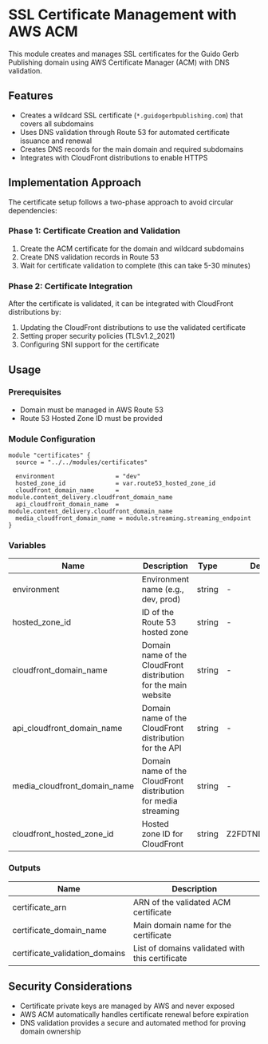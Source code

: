 # SSL Certificate Management with AWS ACM

This module creates and manages SSL certificates for the Guido Gerb Publishing domain using AWS Certificate Manager (ACM) with DNS validation.

## Features

- Creates a wildcard SSL certificate (`*.guidogerbpublishing.com`) that covers all subdomains
- Uses DNS validation through Route 53 for automated certificate issuance and renewal
- Creates DNS records for the main domain and required subdomains
- Integrates with CloudFront distributions to enable HTTPS

## Implementation Approach

The certificate setup follows a two-phase approach to avoid circular dependencies:

### Phase 1: Certificate Creation and Validation

1. Create the ACM certificate for the domain and wildcard subdomains
2. Create DNS validation records in Route 53
3. Wait for certificate validation to complete (this can take 5-30 minutes)

### Phase 2: Certificate Integration

After the certificate is validated, it can be integrated with CloudFront distributions by:

1. Updating the CloudFront distributions to use the validated certificate
2. Setting proper security policies (TLSv1.2_2021)
3. Configuring SNI support for the certificate

## Usage

### Prerequisites

- Domain must be managed in AWS Route 53
- Route 53 Hosted Zone ID must be provided

### Module Configuration

```hcl
module "certificates" {
  source = "../../modules/certificates"
  
  environment                 = "dev"
  hosted_zone_id              = var.route53_hosted_zone_id
  cloudfront_domain_name      = module.content_delivery.cloudfront_domain_name
  api_cloudfront_domain_name  = module.content_delivery.cloudfront_domain_name
  media_cloudfront_domain_name = module.streaming.streaming_endpoint
}
```

### Variables

| Name | Description | Type | Default |
|------|-------------|------|---------|
| environment | Environment name (e.g., dev, prod) | string | - |
| hosted_zone_id | ID of the Route 53 hosted zone | string | - |
| cloudfront_domain_name | Domain name of the CloudFront distribution for the main website | string | - |
| api_cloudfront_domain_name | Domain name of the CloudFront distribution for the API | string | - |
| media_cloudfront_domain_name | Domain name of the CloudFront distribution for media streaming | string | - |
| cloudfront_hosted_zone_id | Hosted zone ID for CloudFront | string | Z2FDTNDATAQYW2 |

### Outputs

| Name | Description |
|------|-------------|
| certificate_arn | ARN of the validated ACM certificate |
| certificate_domain_name | Main domain name for the certificate |
| certificate_validation_domains | List of domains validated with this certificate |

## Security Considerations

- Certificate private keys are managed by AWS and never exposed
- AWS ACM automatically handles certificate renewal before expiration
- DNS validation provides a secure and automated method for proving domain ownership
